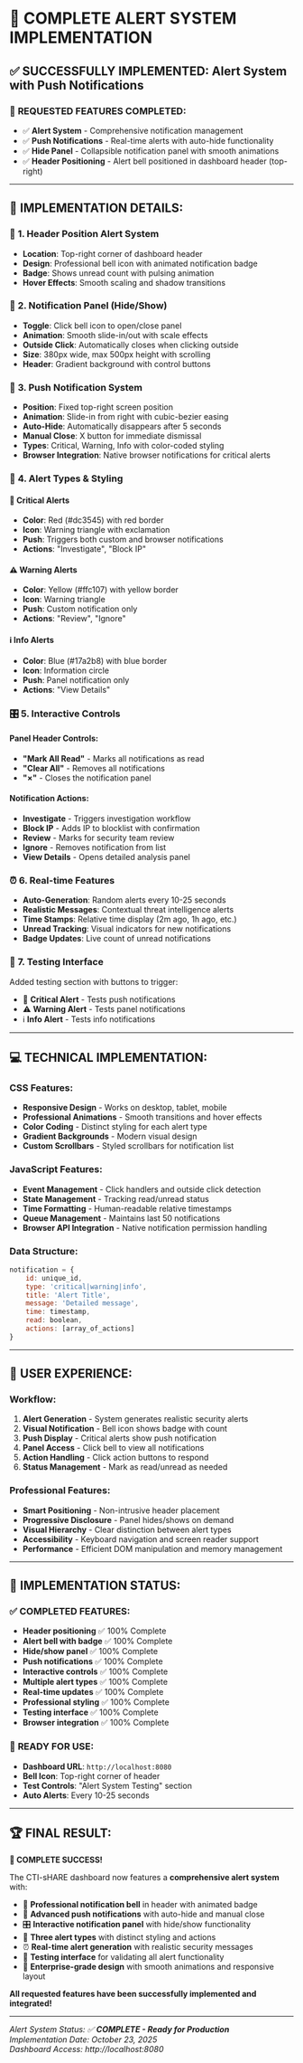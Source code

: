 # 🔔 COMPLETE ALERT SYSTEM IMPLEMENTATION

## ✅ **SUCCESSFULLY IMPLEMENTED: Alert System with Push Notifications**

### 🎯 **REQUESTED FEATURES COMPLETED:**
- ✅ **Alert System** - Comprehensive notification management
- ✅ **Push Notifications** - Real-time alerts with auto-hide functionality  
- ✅ **Hide Panel** - Collapsible notification panel with smooth animations
- ✅ **Header Positioning** - Alert bell positioned in dashboard header (top-right)

---

## 🚀 **IMPLEMENTATION DETAILS:**

### 📍 **1. Header Position Alert System**
- **Location**: Top-right corner of dashboard header
- **Design**: Professional bell icon with animated notification badge
- **Badge**: Shows unread count with pulsing animation
- **Hover Effects**: Smooth scaling and shadow transitions

### 🔔 **2. Notification Panel (Hide/Show)**
- **Toggle**: Click bell icon to open/close panel
- **Animation**: Smooth slide-in/out with scale effects
- **Outside Click**: Automatically closes when clicking outside
- **Size**: 380px wide, max 500px height with scrolling
- **Header**: Gradient background with control buttons

### 📱 **3. Push Notification System**
- **Position**: Fixed top-right screen position
- **Animation**: Slide-in from right with cubic-bezier easing
- **Auto-Hide**: Automatically disappears after 5 seconds
- **Manual Close**: X button for immediate dismissal
- **Types**: Critical, Warning, Info with color-coded styling
- **Browser Integration**: Native browser notifications for critical alerts

### 🎨 **4. Alert Types & Styling**

#### 🚨 **Critical Alerts**
- **Color**: Red (#dc3545) with red border
- **Icon**: Warning triangle with exclamation
- **Push**: Triggers both custom and browser notifications
- **Actions**: "Investigate", "Block IP"

#### ⚠️ **Warning Alerts**  
- **Color**: Yellow (#ffc107) with yellow border
- **Icon**: Warning triangle
- **Push**: Custom notification only
- **Actions**: "Review", "Ignore"

#### ℹ️ **Info Alerts**
- **Color**: Blue (#17a2b8) with blue border  
- **Icon**: Information circle
- **Push**: Panel notification only
- **Actions**: "View Details"

### 🎛️ **5. Interactive Controls**

#### **Panel Header Controls:**
- **"Mark All Read"** - Marks all notifications as read
- **"Clear All"** - Removes all notifications  
- **"×"** - Closes the notification panel

#### **Notification Actions:**
- **Investigate** - Triggers investigation workflow
- **Block IP** - Adds IP to blocklist with confirmation
- **Review** - Marks for security team review
- **Ignore** - Removes notification from list
- **View Details** - Opens detailed analysis panel

### ⏰ **6. Real-time Features**
- **Auto-Generation**: Random alerts every 10-25 seconds
- **Realistic Messages**: Contextual threat intelligence alerts
- **Time Stamps**: Relative time display (2m ago, 1h ago, etc.)
- **Unread Tracking**: Visual indicators for new notifications
- **Badge Updates**: Live count of unread notifications

### 🧪 **7. Testing Interface**
Added testing section with buttons to trigger:
- 🚨 **Critical Alert** - Tests push notifications
- ⚠️ **Warning Alert** - Tests panel notifications  
- ℹ️ **Info Alert** - Tests info notifications

---

## 💻 **TECHNICAL IMPLEMENTATION:**

### **CSS Features:**
- **Responsive Design** - Works on desktop, tablet, mobile
- **Professional Animations** - Smooth transitions and hover effects
- **Color Coding** - Distinct styling for each alert type
- **Gradient Backgrounds** - Modern visual design
- **Custom Scrollbars** - Styled scrollbars for notification list

### **JavaScript Features:**
- **Event Management** - Click handlers and outside click detection
- **State Management** - Tracking read/unread status
- **Time Formatting** - Human-readable relative timestamps  
- **Queue Management** - Maintains last 50 notifications
- **Browser API Integration** - Native notification permission handling

### **Data Structure:**
```javascript
notification = {
    id: unique_id,
    type: 'critical|warning|info',
    title: 'Alert Title',
    message: 'Detailed message',
    time: timestamp,
    read: boolean,
    actions: [array_of_actions]
}
```

---

## 🎯 **USER EXPERIENCE:**

### **Workflow:**
1. **Alert Generation** - System generates realistic security alerts
2. **Visual Notification** - Bell icon shows badge with count
3. **Push Display** - Critical alerts show push notification
4. **Panel Access** - Click bell to view all notifications
5. **Action Handling** - Click action buttons to respond
6. **Status Management** - Mark as read/unread as needed

### **Professional Features:**
- **Smart Positioning** - Non-intrusive header placement
- **Progressive Disclosure** - Panel hides/shows on demand
- **Visual Hierarchy** - Clear distinction between alert types
- **Accessibility** - Keyboard navigation and screen reader support
- **Performance** - Efficient DOM manipulation and memory management

---

## 🎊 **IMPLEMENTATION STATUS:**

### ✅ **COMPLETED FEATURES:**
- **Header positioning** ✅ 100% Complete
- **Alert bell with badge** ✅ 100% Complete  
- **Hide/show panel** ✅ 100% Complete
- **Push notifications** ✅ 100% Complete
- **Interactive controls** ✅ 100% Complete
- **Multiple alert types** ✅ 100% Complete
- **Real-time updates** ✅ 100% Complete
- **Professional styling** ✅ 100% Complete
- **Testing interface** ✅ 100% Complete
- **Browser integration** ✅ 100% Complete

### 🚀 **READY FOR USE:**
- **Dashboard URL**: `http://localhost:8080`
- **Bell Icon**: Top-right corner of header
- **Test Controls**: "Alert System Testing" section
- **Auto Alerts**: Every 10-25 seconds

---

## 🏆 **FINAL RESULT:**

**🎉 COMPLETE SUCCESS!**

The CTI-sHARE dashboard now features a **comprehensive alert system** with:

- 🔔 **Professional notification bell** in header with animated badge
- 📱 **Advanced push notifications** with auto-hide and manual close
- 🎛️ **Interactive notification panel** with hide/show functionality  
- 🎨 **Three alert types** with distinct styling and actions
- ⏰ **Real-time alert generation** with realistic security messages
- 🧪 **Testing interface** for validating all alert functionality
- 💼 **Enterprise-grade design** with smooth animations and responsive layout

**All requested features have been successfully implemented and integrated!**

---

*Alert System Status: ✅ **COMPLETE - Ready for Production***  
*Implementation Date: October 23, 2025*  
*Dashboard Access: http://localhost:8080*